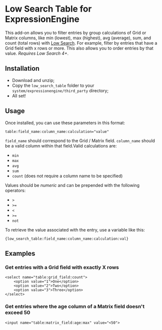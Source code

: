 # Low Search Table for ExpressionEngine

This add-on allows you to filter entries by group calculations of Grid or Matrix columns, like min (lowest), max (highest), avg (average), sum, and count (total rows) with [Low Search](http://gotolow.com/addons/low-search). For example, filter by entries that have a Grid field with x rows or more. This also allows you to order entries by that value. *Requires Low Search 4+*.

## Installation

- Download and unzip;
- Copy the `low_search_table` folder to your `system/expressionengine/third_party` directory;
- All set!

## Usage

Once installed, you can use these parameters in this format:

    table:field_name:column_name:calculation="value"

`field_name` should correspond to the Grid / Matrix field. `column_name` should be a valid column within that field.Valid calculations are:

- `min`
- `max`
- `avg`
- `sum`
- `count` (does not require a column name to be specified)

Values should be *numeric* and can be prepended with the following operators:

- `>`
- `>=`
- `<`
- `>=`
- `not`

To retrieve the value associated with the entry, use a variable like this:

    {low_search_table:field_name:column_name:calculation:val}

## Examples

### Get entries with a Grid field with exactly X rows

    <select name="table:grid_field:count">
        <option value="1">One</option>
        <option value="2">Two</option>
        <option value="3">Three</option>
    </select>

### Get entries where the age column of a Matrix field doesn't exceed 50

    <input name="table:matrix_field:age:max" value="<50">